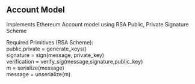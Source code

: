 ## Account Model
Implements Ethereum Account model using RSA Public, Private Signature Scheme

Required Primitives (RSA Scheme):\
public,private = generate_keys()\
signature = sign(message, private_key)\
verification = verify_sig(message,signature,public_key)\
m = serialize(message)\
message = unserialize(m)
